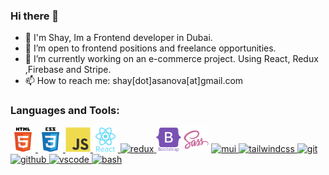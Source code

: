 <!-- ![](https://github.com/shay122990/shay122990/blob/master/Shay%20Asanova.png) -->
### Hi there 👋

- 🌚 I'm Shay, Im a Frontend developer in Dubai.
- 🔭 I’m open to frontend positions and freelance opportunities.
- 🌱 I’m currently working on an e-commerce project. Using React, Redux ,Firebase and Stripe.
- 📫 How to reach me: shay[dot]asanova[at]gmail.com


<h3 align="left">Languages and Tools:</h3>
<p align="left"> 
                  <a href="https://www.w3.org/html/" target="_blank"> <img src="https://raw.githubusercontent.com/devicons/devicon/master/icons/html5/html5-original-wordmark.svg" alt="html5" width="40" height="40"/> </a>
                  <a href="https://www.w3schools.com/css/" target="_blank"> <img src="https://raw.githubusercontent.com/devicons/devicon/master/icons/css3/css3-original-wordmark.svg" alt="css3" width="40" height="40"/> </a> 
                  <a href="https://developer.mozilla.org/en-US/docs/Web/JavaScript" target="_blank"> <img src="https://raw.githubusercontent.com/devicons/devicon/master/icons/javascript/javascript-original.svg" alt="javascript" width="40" height="40"/> </a> 
                  <a href="https://reactjs.org/" target="_blank"> <img src="https://raw.githubusercontent.com/devicons/devicon/master/icons/react/react-original-wordmark.svg" alt="react" width="40" height="40"/> </a>
                  <a href="https://redux.js.org/"><img src="https://cdn.jsdelivr.net/gh/devicons/devicon/icons/redux/redux-original.svg" alt="redux" width="40" height="40" />
                  </a>      
                  <a href="https://getbootstrap.com" target="_blank"><img src="https://raw.githubusercontent.com/devicons/devicon/master/icons/bootstrap/bootstrap-plain-wordmark.svg" alt="bootstrap" width="40" height="40"/></a>
                  <a href="https://sass-lang.com" target="_blank"><img src="https://raw.githubusercontent.com/devicons/devicon/master/icons/sass/sass-original.svg" alt="sass" width="40" height="40"/></a>
                  <a href="https://mui.com"><img src="https://cdn.jsdelivr.net/gh/devicons/devicon/icons/materialui/materialui-original.svg" alt="mui" width="40" height="40"/>
                  </a>
                  <a href="https://tailwindcss.com/"><img src="https://cdn.jsdelivr.net/gh/devicons/devicon/icons/tailwindcss/tailwindcss-original-wordmark.svg" alt="tailwindcss" width="40" height="40"/>
                  </a>
                  <a href="https://git-scm.com/" target="_blank"> <img src="https://www.vectorlogo.zone/logos/git-scm/git-scm-icon.svg" alt="git" width="40" height="40"/> </a> 
                  <a href="https://github.com/shay122990">
                  <img src="https://cdn.jsdelivr.net/gh/devicons/devicon/icons/github/github-original-wordmark.svg" alt="github" width="40" height="40"/>
                  </a>
                  <a href="https://code.visualstudio.com"><img src="https://cdn.jsdelivr.net/gh/devicons/devicon/icons/vscode/vscode-original.svg" alt="vscode" width="40" height="40"/>
                  </a>
                  <a href="https://www.gnu.org/software/bash/"><img src="https://cdn.jsdelivr.net/gh/devicons/devicon/icons/bash/bash-original.svg" alt="bash" width="40" height="40"/>
  </a>  
                  </p>
